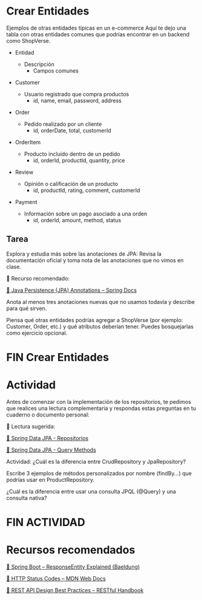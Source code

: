 
# Crear Entidades

Ejemplos de otras entidades típicas en un e-commerce
Aquí te dejo una tabla con otras entidades comunes que podrías encontrar en un backend como ShopVerse.

* Entidad
    * Descripción
        * Campos comunes

* Customer
    * Usuario registrado que compra productos
        * id, name, email, password, address

* Order
    * Pedido realizado por un cliente
        * id, orderDate, total, customerId

* OrderItem
    * Producto incluido dentro de un pedido
        * id, orderId, productId, quantity, price

* Review
    * Opinión o calificación de un producto
        * id, productId, rating, comment, customerId

* Payment
    * Información sobre un pago asociado a una orden
        * id, orderId, amount, method, status

## Tarea
Explora y estudia más sobre las anotaciones de JPA:
Revisa la documentación oficial y toma nota de las anotaciones que no vimos en clase.

📎 Recurso recomendado:

[📄 Java Persistence (JPA) Annotations – Spring Docs](https://docs.spring.io/spring-data/jpa/reference/jpa.html)

Anota al menos tres anotaciones nuevas que no usamos todavía y describe para qué sirven.

Piensa qué otras entidades podrías agregar a ShopVerse (por ejemplo: Customer, Order, etc.) y qué atributos deberían tener. Puedes bosquejarlas como ejercicio opcional.

# FIN Crear Entidades

# Actividad

Antes de comenzar con la implementación de los repositorios, te pedimos que realices una lectura complementaria y respondas estas preguntas en tu cuaderno o documento personal:

📖 Lectura sugerida:

[📘 Spring Data JPA - Repositorios](https://docs.spring.io/spring-data/jpa/docs/current/reference/html/#repositories)

[📘 Spring Data JPA - Query Methods](https://docs.spring.io/spring-data/jpa/docs/current/reference/html/#repositories.query-methods)

Actividad:
¿Cuál es la diferencia entre CrudRepository y JpaRepository?

Escribe 3 ejemplos de métodos personalizados por nombre (findBy...) que podrías usar en ProductRepository.

¿Cuál es la diferencia entre usar una consulta JPQL (@Query) y una consulta nativa?
# FIN ACTIVIDAD

# Recursos recomendados

[📘 Spring Boot – ResponseEntity Explained (Baeldung)](https://www.baeldung.com/spring-response-entity)

[📘 HTTP Status Codes – MDN Web Docs](https://developer.mozilla.org/en-US/docs/Web/HTTP/Status)

[📘 REST API Design Best Practices – RESTful Handbook](https://restfulapi.net/http-status-codes/)

